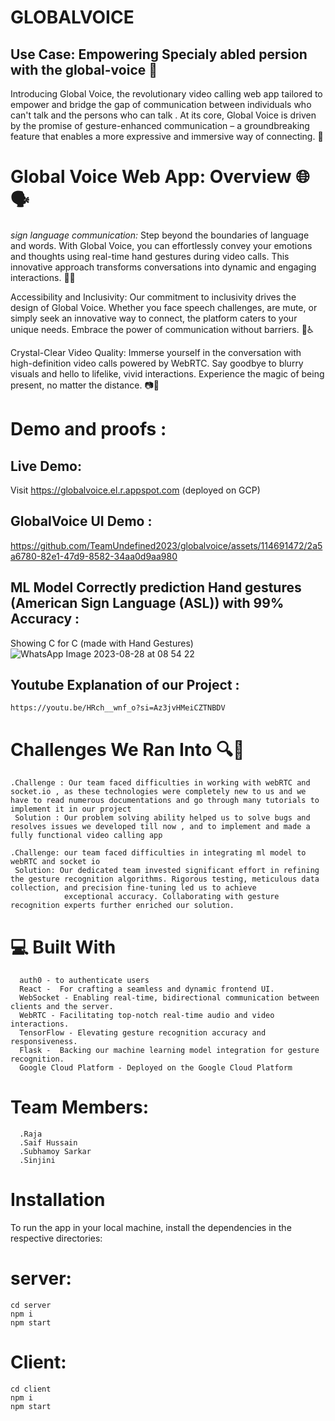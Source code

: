 # GLOBALVOICE
 ## Use Case: Empowering Specialy abled persion with the global-voice 🌟
   Introducing Global Voice, the revolutionary video calling web app tailored to empower and bridge the gap of communication between individuals who can't talk and the persons who can talk  . At its core, Global 
   Voice is driven by the promise of gesture-enhanced communication – a groundbreaking feature that enables a more expressive and immersive way of connecting. 💪

# Global Voice Web App: Overview 🌐🗣️

*sign language communication:* Step beyond the boundaries of language and words. With Global Voice, you can effortlessly convey your emotions and thoughts using real-time hand gestures during video calls. This innovative approach transforms conversations into dynamic and engaging interactions. 🙌🤙

Accessibility and Inclusivity: Our commitment to inclusivity drives the design of Global Voice. Whether you face speech challenges, are mute, or simply seek an innovative way to connect, the platform caters to your unique needs. Embrace the power of communication without barriers. 🌈♿

Crystal-Clear Video Quality: Immerse yourself in the conversation with high-definition video calls powered by WebRTC. Say goodbye to blurry visuals and hello to lifelike, vivid interactions. Experience the magic of being present, no matter the distance. 📷🎥


# Demo and proofs :
  ## Live Demo: 
   Visit https://globalvoice.el.r.appspot.com (deployed on GCP)
  ## GlobalVoice UI Demo :
   https://github.com/TeamUndefined2023/globalvoice/assets/114691472/2a5a6780-82e1-47d9-8582-34aa0d9aa980

  ## ML Model Correctly prediction Hand gestures (American Sign Language (ASL)) with 99% Accuracy :
   Showing C for C (made with Hand Gestures)
   ![WhatsApp Image 2023-08-28 at 08 54 22](https://github.com/TeamUndefined2023/globalvoice/assets/93094139/aaced96b-873f-46da-ac75-ad5e44183ddd)
  ## Youtube Explanation of our Project :
    https://youtu.be/HRch__wnf_o?si=Az3jvHMeiCZTNBDV
# Challenges We Ran Into 🔍🚧
    .Challenge : Our team faced difficulties in working with webRTC and socket.io , as these technologies were completely new to us and we have to read numerous documentations and go through many tutorials to                     implement it in our project
     Solution : Our problem solving ability helped us to solve bugs and resolves issues we developed till now , and to implement and made a fully functional video calling app
     
    .Challenge: our team faced difficulties in integrating ml model to webRTC and socket io
     Solution: Our dedicated team invested significant effort in refining the gesture recognition algorithms. Rigorous testing, meticulous data collection, and precision fine-tuning led us to achieve    
                exceptional accuracy. Collaborating with gesture recognition experts further enriched our solution.

# 💻 Built With
      auth0 - to authenticate users
      React -  For crafting a seamless and dynamic frontend UI.
      WebSocket - Enabling real-time, bidirectional communication between clients and the server.
      WebRTC - Facilitating top-notch real-time audio and video interactions.
      TensorFlow - Elevating gesture recognition accuracy and responsiveness.
      Flask -  Backing our machine learning model integration for gesture recognition.
      Google Cloud Platform - Deployed on the Google Cloud Platform

   # Team Members: 
      .Raja 
      .Saif Hussain
      .Subhamoy Sarkar
      .Sinjini


# Installation
To run the app in your local machine, install the dependencies in the respective directories:
  # server:
  ```
  cd server
  npm i
  npm start
  ```
  # Client:
  ```
  cd client
  npm i
  npm start
  ```
